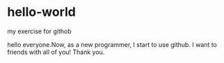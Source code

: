 # hello-world
my exercise for githob

hello everyone.Now, as a new programmer, I start to use github. I want to friends with all of you! Thank you.
